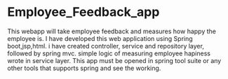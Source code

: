 # Employee_Feedback_app
This webapp will take employee feedback and measures how happy the employee is.
I have developed this web application using Spring boot,jsp,html.
i have created controller, service and repository layer, followed by spring mvc.
simple logic of measuring employee hapiness wrote in service layer.
This app must be opened in spring tool suite or any other tools that supports spring and see the working.
